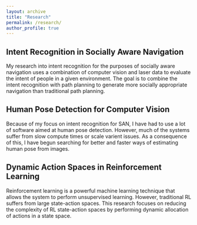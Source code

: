 ```yaml
---
layout: archive
title: "Research"
permalink: /research/
author_profile: true
---
```


Intent Recognition in Socially Aware Navigation
------
My research into intent recognition for the purposes of socially aware navigation uses a combination of computer vision and laser data to evaluate the intent of people in a given environment. The goal is to combine the intent recognition with path planning to generate more socially appropriate navigation than traditional path planning.

Human Pose Detection for Computer Vision
------
Because of my focus on intent recognition for SAN, I have had to use a lot of software aimed at human pose detection. However, much of the systems suffer from slow compute times or scale varient issues. As a consequence of this, I have begun searching for better and faster ways of estimating human pose from images. 

Dynamic Action Spaces in Reinforcement Learning
------
Reinforcement learning is a powerful machine learning technique that allows the system to perform unsupervised learning. However, traditional RL suffers from large state-action spaces. This research focuses on reducing the complexity of RL state-action spaces by performing dynamic allocation of actions in a state space. 
